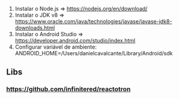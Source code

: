 1. Instalar o Node.js => https://nodejs.org/en/download/
2. Instalar o JDK v8 => https://www.oracle.com/java/technologies/javase/javase-jdk8-downloads.html
3. Instalar o Android Studio => https://developer.android.com/studio/index.html
4. Configurar variável de ambiente: ANDROID_HOME=/Users/danielcavalcante/Library/Android/sdk

## Libs

### https://github.com/infinitered/reactotron
